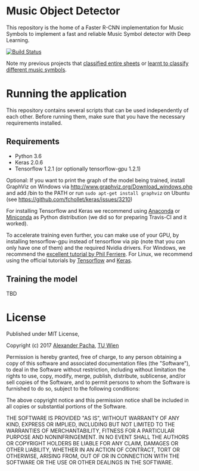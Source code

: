 # Music Object Detector

This repository is the home of a Faster R-CNN implementation for Music Symbols to implement a fast and reliable Music Symbol detector with Deep Learning.

[![Build Status](https://travis-ci.org/apacha/MusicObjectDetector.svg?branch=master)](https://travis-ci.org/apacha/MusicObjectDetector)

Note my previous projects that [classified entire sheets](https://github.com/apacha/MusicScoreClassifier) or [learnt to classify different music symbols](https://github.com/apacha/MusicSymbolClassifier).


# Running the application
This repository contains several scripts that can be used independently of each other. 
Before running them, make sure that you have the necessary requirements installed. 

## Requirements

- Python 3.6
- Keras 2.0.6
- Tensorflow 1.2.1 (or optionally tensorflow-gpu 1.2.1)

Optional: If you want to print the graph of the model being trained, install GraphViz on Windows via http://www.graphviz.org/Download_windows.php and add /bin to the PATH or run `sudo apt-get install graphviz` on Ubuntu (see https://github.com/fchollet/keras/issues/3210)

For installing Tensorflow and Keras we recommend using [Anaconda](https://www.continuum.io/downloads) or 
[Miniconda](https://conda.io/miniconda.html) as Python distribution (we did so for preparing Travis-CI and it worked).

To accelerate training even further, you can make use of your GPU, by installing tensorflow-gpu instead of tensorflow
via pip (note that you can only have one of them) and the required Nvidia drivers. For Windows, we recommend the
[excellent tutorial by Phil Ferriere](https://github.com/philferriere/dlwin). For Linux, we recommend using the
 official tutorials by [Tensorflow](https://www.tensorflow.org/install/) and [Keras](https://keras.io/#installation).

## Training the model

TBD

# License

Published under MIT License,

Copyright (c) 2017 [Alexander Pacha](http://alexanderpacha.com), [TU Wien](https://www.ims.tuwien.ac.at/people/alexander-pacha)

Permission is hereby granted, free of charge, to any person obtaining a copy
of this software and associated documentation files (the "Software"), to deal
in the Software without restriction, including without limitation the rights
to use, copy, modify, merge, publish, distribute, sublicense, and/or sell
copies of the Software, and to permit persons to whom the Software is
furnished to do so, subject to the following conditions:

The above copyright notice and this permission notice shall be included in all
copies or substantial portions of the Software.

THE SOFTWARE IS PROVIDED "AS IS", WITHOUT WARRANTY OF ANY KIND, EXPRESS OR
IMPLIED, INCLUDING BUT NOT LIMITED TO THE WARRANTIES OF MERCHANTABILITY,
FITNESS FOR A PARTICULAR PURPOSE AND NONINFRINGEMENT. IN NO EVENT SHALL THE
AUTHORS OR COPYRIGHT HOLDERS BE LIABLE FOR ANY CLAIM, DAMAGES OR OTHER
LIABILITY, WHETHER IN AN ACTION OF CONTRACT, TORT OR OTHERWISE, ARISING FROM,
OUT OF OR IN CONNECTION WITH THE SOFTWARE OR THE USE OR OTHER DEALINGS IN THE
SOFTWARE.

